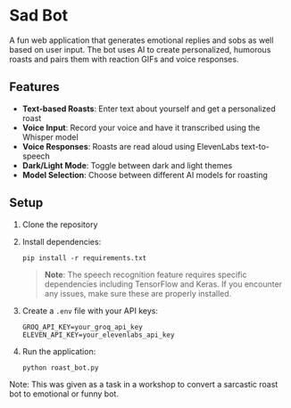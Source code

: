# Sad Bot

A fun web application that generates emotional replies and sobs as well based on user input. The bot uses AI to create personalized, humorous roasts and pairs them with reaction GIFs and voice responses.

## Features

- **Text-based Roasts**: Enter text about yourself and get a personalized roast
- **Voice Input**: Record your voice and have it transcribed using the Whisper model
- **Voice Responses**: Roasts are read aloud using ElevenLabs text-to-speech
- **Dark/Light Mode**: Toggle between dark and light themes
- **Model Selection**: Choose between different AI models for roasting

## Setup

1. Clone the repository
2. Install dependencies:
   ```
   pip install -r requirements.txt
   ```
   > **Note**: The speech recognition feature requires specific dependencies including TensorFlow and Keras. If you encounter any issues, make sure these are properly installed.

3. Create a `.env` file with your API keys:
   ```
   GROQ_API_KEY=your_groq_api_key
   ELEVEN_API_KEY=your_elevenlabs_api_key
   ```
4. Run the application:
   ```
   python roast_bot.py
   ```
Note: This was given as a task in a workshop to convert a sarcastic roast bot to emotional or funny bot.
